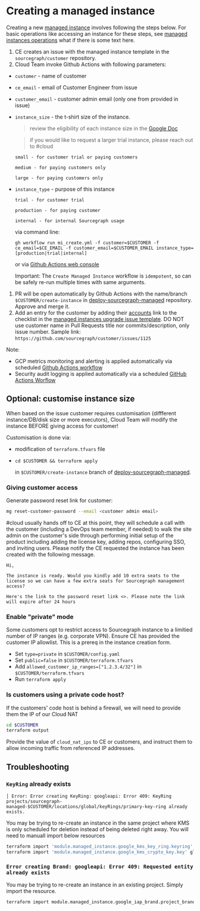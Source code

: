 # Creating a managed instance

Creating a new [managed instance](./index.md) involves following the steps below.
For basic operations like accessing an instance for these steps, see [managed instances operations](../operations.md) what if there is some text here.

1. CE creates an issue with the managed instance template in the `sourcegraph/customer` repository.
1. Cloud Team invoke Github Actions with following parameters:

- `customer` - name of customer
- `ce_email` - email of Customer Engineer from issue
- `customer_email` - customer admin email (only one from provided in issue)
- `instance_size` - the t-shirt size of the instance.

  > review the eligibility of each instance size in the [Google Doc](https://docs.google.com/document/d/1WXfmyBsGlIoJvSdxaEhV0iYTD4ylm9ykLyJItDE53eE/edit#bookmark=id.hmlsv2azmjja)

  > if you would like to request a larger trial instance, please reach out to #cloud
  
      small - for customer trial or paying customers

      medium - for paying customers only

      large - for paying customers only
      
- `instance_type` - purpose of this instance

      trial - for customer trial

      production - for paying customer

      internal - for internal Sourcegraph usage

  via command line:

  ```
  gh workflow run mi_create.yml -f customer=$CUSTOMER -f ce_email=$CE_EMAIL -f customer_email=$CUSTOMER_EMAIL instance_type=[production|trial|internal]
  ```

  or via [Github Actions web console](https://github.com/sourcegraph/deploy-sourcegraph-managed/actions/workflows/mi_create.yml)

  Important: The `Create Managed Instance` workflow is `idempotent`, so can be safely re-run multiple times with same arguments.

1. PR will be open automatically by Github Actions with the name/branch `$CUSTOMER/create-instance` in [deploy-sourcegraph-managed](https://github.com/sourcegraph/deploy-sourcegraph-managed/pulls) repository. Approve and merge it.
1. Add an entry for the customer by adding their [accounts](https://github.com/sourcegraph/accounts/) link to the checklist in the [managed instances upgrade issue template](../../../engineering/dev/process/releases/upgrade_managed_issue_template.md). DO NOT use customer name in Pull Requests title nor commits/description, only issue number. Sample link: `https://github.com/sourcegraph/customer/issues/1125`

Note:

- GCP metrics monitoring and alerting is applied automatically via scheduled [Github Actions workflow](https://github.com/sourcegraph/deploy-sourcegraph-managed/actions/workflows/apply_monitoring.yml)
- Security audit logging is applied automatically via a scheduled [GitHub Actions Worflow](https://github.com/sourcegraph/infrastructure/blob/main/.github/workflows/apply_mi_security_logging.yml)

## Optional: customise instance size

When based on the issue customer requires customisation (diffferent instance/DB/disk size or more executors), Cloud Team will modify the instance BEFORE giving access for customer!

Customisation is done via:

- modification of `terraform.tfvars` file
- `cd $CUSTOMER && terraform apply`

  in `$CUSTOMER/create-instance` branch of [deploy-sourcegraph-managed](https://github.com/sourcegraph/deploy-sourcegraph-managed).

### Giving customer access

Generate password reset link for customer:

```bash
mg reset-customer-password --email <customer admin email>
```

#cloud usually hands off to CE at this point, they will schedule a call with the customer (including a DevOps team member, if needed) to walk the site admin on the customer's side through performing initial setup of the product including adding the license key, adding repos, configuring SSO, and inviting users. Please notify the CE requested the instance has been created with the following message.

```
Hi,

The instance is ready. Would you kindly add 10 extra seats to the license so we can have a few extra seats for Sourcegraph management access?

Here's the link to the password reset link <>. Please note the link will expire after 24 hours
```

### Enable "private" mode

Some customers opt to restrict access to Sourcegraph instance to a limitied number of IP ranges (e.g. corporate VPN). Ensure CE has provided the customer IP allowlist. This is a prereq in the instance creation form.

- Set `type=private` in `$CUSTOMER/config.yaml`
- Set `public=false` in `$CUSTOMER/terraform.tfvars`
- Add `allowed_customer_ip_ranges=["1.2.3.4/32"]` in `$CUSTOMER/terraform.tfvars`
- Run `terraform apply`

### Is customers using a private code host?

If the customers' code host is behind a firewall, we will need to provide them the IP of our Cloud NAT

```sh
cd $CUSTOMER
terraform output
```

Provide the value of `cloud_nat_ips` to CE or customers, and instruct them to allow incoming traffic from referenced IP addresses.

## Troubleshooting

### `KeyRing` already exists

```
│ Error: Error creating KeyRing: googleapi: Error 409: KeyRing projects/sourcegraph-managed-$CUSTOMER/locations/global/keyRings/primary-key-ring already exists.
```

You may be trying to re-create an instance in the same project where KMS is only scheduled for deletion instead of being deleted right away. You will need to manuall import below resources

```sh
terraform import 'module.managed_instance.google_kms_key_ring.keyring' projects/sourcegraph-managed-$COMPANY/locations/global/keyRings/primary-key-ring
terraform import 'module.managed_instance.google_kms_crypto_key.key' global/primary-key-ring/primary-key
```

### `Error creating Brand: googleapi: Error 409: Requested entity already exists`

You may be trying to re-create an instance in an existing project. Simply import the resource.

```sh
terraform import module.managed_instance.google_iap_brand.project_brand $(gcloud alpha iap oauth-brands list --project $PROJECT_ID --format json | jq -r '.[0].name')
```
